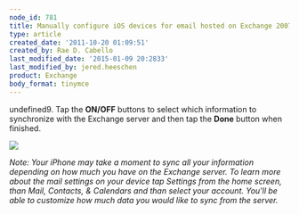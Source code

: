 ```yaml
---
node_id: 781
title: Manually configure iOS devices for email hosted on Exchange 2007
type: article
created_date: '2011-10-20 01:09:51'
created_by: Rae D. Cabello
last_modified_date: '2015-01-09 20:2833'
last_modified_by: jered.heeschen
product: Exchange
body_format: tinymce
---
```


undefined9. Tap the **ON/OFF** buttons to select which information to
synchronize with the Exchange server and then tap the **Done** button
when finished.

![](http://c807163.r63.cf2.rackcdn.com/(E&A)SettingUpMicrosoftExchangeEmailIphone7.png)

*Note: Your iPhone may take a moment to sync all your information
depending on how much you have on the Exchange server. To learn more
about the mail settings on your device tap Settings from the home
screen, than Mail, Contacts, & Calendars and than select your account.
You'll be able to customize how much data you would like to sync from
the server.*

